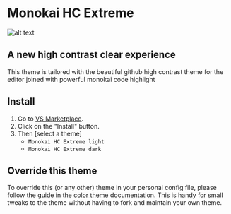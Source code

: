 # Monokai HC Extreme

![alt text](https://i.im.ge/2022/10/04/1kNtJz.example.png)

## A new high contrast clear experience 
This theme is tailored with the beautiful github high contrast theme for the editor joined with powerful monokai code highlight
 
## Install

1. Go to [VS Marketplace](https://marketplace.visualstudio.com/items?itemName=GitHub.github-vscode-theme).
2. Click on the "Install" button.
3. Then [select a theme]
    - `Monokai HC Extreme light`
    - `Monokai HC Extreme dark`
   

## Override this theme

To override this (or any other) theme in your personal config file, please follow the guide in the [color theme](https://code.visualstudio.com/api/extension-guides/color-theme) documentation. This is handy for small tweaks to the theme without having to fork and maintain your own theme. 

